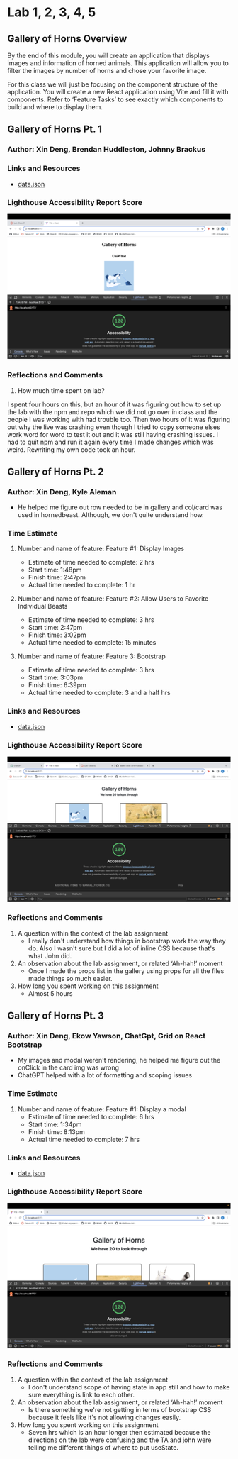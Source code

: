 # Lab 1, 2, 3, 4, 5 

## Gallery of Horns Overview

By the end of this module, you will create an application that displays images and information of horned animals. This application will allow you to filter the images by number of horns and chose your favorite image.

For this class we will just be focusing on the component structure of the application. You will create a new React application using Vite and fill it with components. Refer to ‘Feature Tasks’ to see exactly which components to build and where to display them.

## Gallery of Horns Pt. 1

### Author: Xin Deng, Brendan Huddleston, Johnny Brackus


### Links and Resources

- [data.json](https://codefellows.github.io/code-301-guide/curriculum/class-02/lab/assets/data.json)

### Lighthouse Accessibility Report Score

![Lighthouse report for Lab 1](src/assets/lighthouse1.png)

### Reflections and Comments

1. How much time spent on lab?

I spent four hours on this, but an hour of it was figuring out how to set up the lab with the npm and repo which we did not go over in class and the people I was working with had trouble too. Then two hours of it was figuring out why the live was crashing even though I tried to copy someone elses work word for word to test it out and it was still having crashing issues. I had to quit npm and run it again every time I made changes which was weird. Rewriting my own code took an hour. 


## Gallery of Horns Pt. 2


### Author: Xin Deng, Kyle Aleman

- He helped me figure out row needed to be in gallery and col/card was used in hornedbeast. Although, we don't quite understand how.

### Time Estimate

1. Number and name of feature: Feature #1: Display Images
    - Estimate of time needed to complete: 2 hrs
    - Start time: 1:48pm
    - Finish time: 2:47pm
    - Actual time needed to complete: 1 hr

1. Number and name of feature: Feature #2: Allow Users to Favorite Individual Beasts
    - Estimate of time needed to complete: 3 hrs
    - Start time: 2:47pm
    - Finish time: 3:02pm
    - Actual time needed to complete: 15 minutes

1. Number and name of feature: Feature 3: Bootstrap
    - Estimate of time needed to complete: 3 hrs
    - Start time: 3:03pm
    - Finish time: 6:39pm
    - Actual time needed to complete: 3 and a half hrs


### Links and Resources

- [data.json](https://codefellows.github.io/code-301-guide/curriculum/class-02/lab/assets/data.json)


### Lighthouse Accessibility Report Score

![Lighthouse report for Lab 2](src/assets/lighthouse2.png)

### Reflections and Comments

1. A question within the context of the lab assignment
    - I really don't understand how things in bootstrap work the way they do. Also I wasn't sure but I did a lot of inline CSS because that's what John did.
1. An observation about the lab assignment, or related ‘Ah-hah!’ moment
    - Once I made the props list in the gallery using props for all the files made things so much easier.
1. How long you spent working on this assignment
    - Almost 5 hours 


## Gallery of Horns Pt. 3


### Author: Xin Deng, Ekow Yawson, ChatGpt, Grid on React Bootstrap

- My images and modal weren't rendering, he helped me figure out the onClick in the card img was wrong 
- ChatGPT helped with a lot of formatting and scoping issues 



### Time Estimate

1. Number and name of feature: Feature #1: Display a modal
    - Estimate of time needed to complete: 6 hrs
    - Start time: 1:34pm
    - Finish time: 8:13pm
    - Actual time needed to complete: 7 hrs



### Links and Resources

- [data.json](https://codefellows.github.io/code-301-guide/curriculum/class-02/lab/assets/data.json)


### Lighthouse Accessibility Report Score

![Lighthouse report for Lab 3](src/assets/lighthouse3.png)

### Reflections and Comments

1. A question within the context of the lab assignment
    - I don't understand scope of having state in app still and how to make sure everything is link to each other. 
1. An observation about the lab assignment, or related ‘Ah-hah!’ moment
    - Is there something we're not getting in terms of bootstrap CSS because it feels like it's not allowing changes easily.
1. How long you spent working on this assignment
    - Seven hrs which is an hour longer then estimated because the directions on the lab were confusing and the TA and john were telling me different things of where to put useState. 


